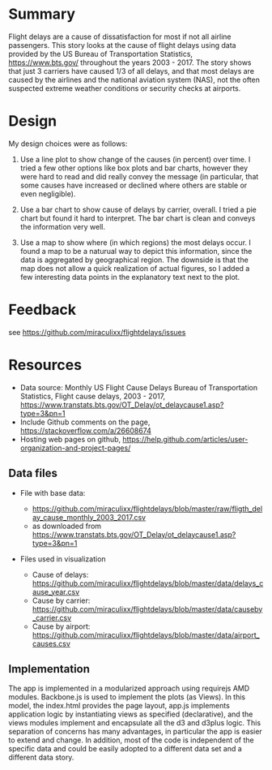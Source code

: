 # Summary

Flight delays are a cause of dissatisfaction for most if not all airline passengers. This story looks
at the cause of flight delays using data provided by the US Bureau of Transportation Statistics,
https://www.bts.gov/ throughout the years 2003 - 2017. The story shows that just 3 carriers have caused 
1/3 of all delays, and that most delays are caused by the airlines and the national aviation system (NAS),
not the often suspected extreme weather conditions or security checks at airports.

# Design

My design choices were as follows:

1. Use a line plot to show change of the causes (in percent) over time. I tried a few other 
   options like box plots and bar charts, however they were hard to read and did really convey
   the message (in particular, that some causes have increased or declined where others are
   stable or even negligible).
   
2. Use a bar chart to show cause of delays by carrier, overall. I tried a pie chart but found
   it hard to interpret. The bar chart is clean and conveys the information very well.  
   
3. Use a map to show where (in which regions) the most delays occur. I found a map to be a naturual
   way to depict this information, since the data is aggregated by geographical region. The downside
   is that the map does not allow a quick realization of actual figures, so I added a few interesting
   data points in the explanatory text next to the plot.

# Feedback

see https://github.com/miraculixx/flightdelays/issues

# Resources

* Data source: Monthly US Flight Cause Delays Bureau of Transportation Statistics, Flight cause delays, 2003 - 2017,
  https://www.transtats.bts.gov/OT_Delay/ot_delaycause1.asp?type=3&pn=1
* Include Github comments on the page, https://stackoverflow.com/a/26608674
* Hosting web pages on github, https://help.github.com/articles/user-organization-and-project-pages/

## Data files

* File with base data: 

	* https://github.com/miraculixx/flightdelays/blob/master/raw/fligth_delay_cause_monthly_2003_2017.csv
	* as downloaded from https://www.transtats.bts.gov/OT_Delay/ot_delaycause1.asp?type=3&pn=1
	
* Files used in visualization

	* Cause of delays: https://github.com/miraculixx/flightdelays/blob/master/data/delays_cause_year.csv
	* Cause by carrier: https://github.com/miraculixx/flightdelays/blob/master/data/causeby_carrier.csv
	* Cause by airport: https://github.com/miraculixx/flightdelays/blob/master/data/airport_causes.csv 

	
## Implementation

The app is implemented in a modularized approach using requirejs AMD modules. Backbone.js is used to implement
the plots (as Views). In this model, the index.html provides the page layout, app.js implements application
logic by instantiating views as specified (declarative), and the views modules implement and encapsulate all
the d3 and d3plus logic. This separation of concerns has many advantages, in particular the app is easier to
extend and change. In addition, most of the code is independent of the specific data and could be easily 
adopted to a different data set and a different data story.